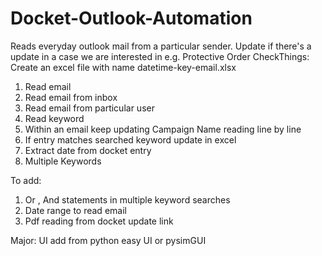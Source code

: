 # Docket-Outlook-Automation
Reads everyday outlook mail from a particular sender. Update if there's a update in a case we are interested in e.g. Protective Order
CheckThings:
Create an excel file with name datetime-key-email.xlsx
1. Read email
2. Read email from inbox
3. Read email from particular user
4. Read keyword
5. Within an email keep updating Campaign Name reading line by line
6. If entry matches searched keyword update in excel
7. Extract date from docket entry
8. Multiple Keywords


To add:
1. Or , And statements in multiple keyword searches
2. Date range to read email
3. Pdf reading from docket update link

Major:
UI add from python easy UI or pysimGUI
